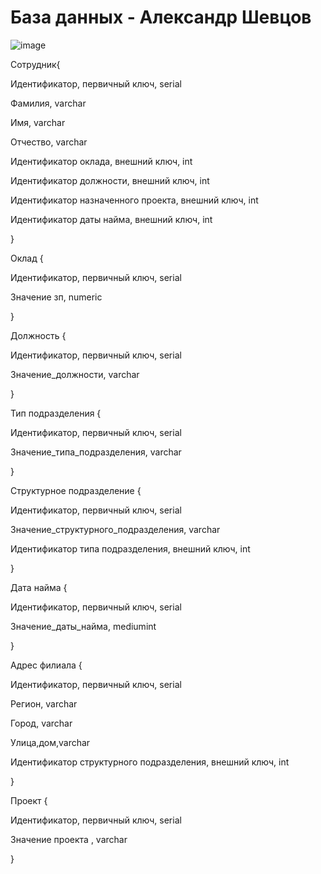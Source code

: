 # База данных - Александр Шевцов
![image](https://github.com/aztecprod/Databse/assets/25949605/717afa94-1c2c-41ff-b0f3-dda3ec1ae0e5)

Сотрудник{

Идентификатор, первичный ключ, serial

Фамилия, varchar

Имя, varchar

Отчество, varchar

Идентификатор оклада, внешний ключ, int 

Идентификатор должности, внешний ключ, int 

Идентификатор назначенного проекта, внешний ключ, int

Идентификатор даты найма, внешний ключ, int

}

Оклад {

Идентификатор, первичный ключ, serial

Значение зп, numeric

}

Должность {

Идентификатор, первичный ключ, serial

Значение_должности, varchar

}

Тип подразделения {

Идентификатор, первичный ключ, serial

Значение_типа_подразделения, varchar

}

Структурное подразделение {

Идентификатор, первичный ключ, serial

Значение_структурного_подразделения, varchar

Идентификатор типа подразделения, внешний ключ, int

}

Дата найма {

Идентификатор, первичный ключ, serial

Значение_даты_найма, mediumint

}

Адрес филиала {

Идентификатор, первичный ключ, serial

Регион, varchar

Город, varchar

Улица,дом,varchar

Идентификатор структурного подразделения, внешний ключ, int

}

Проект {  

Идентификатор, первичный ключ, serial

Значение проекта , varchar

}

